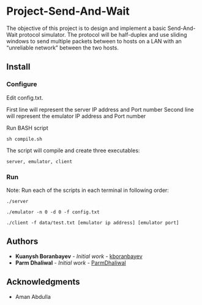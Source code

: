 # Project-Send-And-Wait
The objective of this project is to design and implement a basic Send-And-Wait protocol simulator. The protocol will be half-duplex and use sliding windows to send multiple packets between to hosts on a LAN with an “unreliable network” between the two hosts.

## Install

### Configure

Edit config.txt.

First line will represent the server IP address and Port number
Second line will represent the emulator IP address and Port number

Run BASH script
```
sh compile.sh
```
The script will compile and create three executables:

```
server, emulator, client
```

### Run

Note: Run each of the scripts in each terminal in following order:

```
./server
```

```
./emulator -n 0 -d 0 -f config.txt
```

```
./client -f data/test.txt [emulator ip address] [emulator port]
```
## Authors

* **Kuanysh Boranbayev** - *Initial work* - [kboranbayev](https://github.com/kboranbayev)
* **Parm Dhaliwal** - *Initial work* - [ParmDhaliwal](https://github.com/ParmDhaliwal)

## Acknowledgments

* Aman Abdulla
